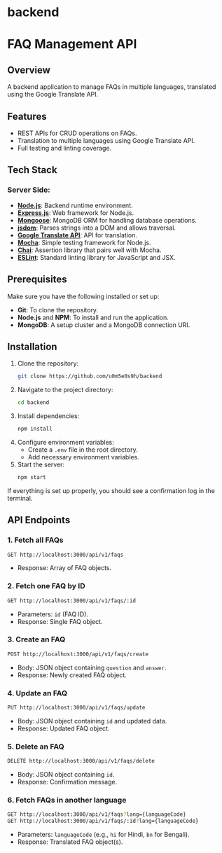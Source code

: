 # backend
# FAQ Management API

## Overview
A backend application to manage FAQs in multiple languages, translated using the Google Translate API.

## Features
- REST APIs for CRUD operations on FAQs.
- Translation to multiple languages using Google Translate API.
- Full testing and linting coverage.

## Tech Stack

### Server Side:
- [**Node.js**](https://nodejs.org/en): Backend runtime environment.
- [**Express.js**](https://expressjs.com/): Web framework for Node.js.
- [**Mongoose**](https://mongoosejs.com/): MongoDB ORM for handling database operations.
- [**jsdom**](https://www.npmjs.com/package/jsdom): Parses strings into a DOM and allows traversal.
- [**Google Translate API**](): API for translation.
- [**Mocha**](https://mochajs.org/): Simple testing framework for Node.js.
- [**Chai**](https://www.chaijs.com/): Assertion library that pairs well with Mocha.
- [**ESLint**](https://eslint.org/): Standard linting library for JavaScript and JSX.

## Prerequisites
Make sure you have the following installed or set up:
- **Git**: To clone the repository.
- **Node.js** and **NPM**: To install and run the application.
- **MongoDB**: A setup cluster and a MongoDB connection URI.

## Installation
1. Clone the repository:
   ```sh
   git clone https://github.com/u0m5e0s9h/backend
   ```
2. Navigate to the project directory:
   ```sh
   cd backend
   ```
3. Install dependencies:
   ```sh
   npm install
   ```
4. Configure environment variables:
   - Create a `.env` file in the root directory.
   - Add necessary environment variables.
5. Start the server:
   ```sh
   npm start
   ```

If everything is set up properly, you should see a confirmation log in the terminal.

## API Endpoints

### 1. Fetch all FAQs
```sh
GET http://localhost:3000/api/v1/faqs
```
- Response: Array of FAQ objects.

### 2. Fetch one FAQ by ID
```sh
GET http://localhost:3000/api/v1/faqs/:id
```
- Parameters: `id` (FAQ ID).
- Response: Single FAQ object.

### 3. Create an FAQ
```sh
POST http://localhost:3000/api/v1/faqs/create
```
- Body: JSON object containing `question` and `answer`.
- Response: Newly created FAQ object.

### 4. Update an FAQ
```sh
PUT http://localhost:3000/api/v1/faqs/update
```
- Body: JSON object containing `id` and updated data.
- Response: Updated FAQ object.

### 5. Delete an FAQ
```sh
DELETE http://localhost:3000/api/v1/faqs/delete
```
- Body: JSON object containing `id`.
- Response: Confirmation message.

### 6. Fetch FAQs in another language
```sh
GET http://localhost:3000/api/v1/faqs?lang={languageCode}
GET http://localhost:3000/api/v1/faqs/:id?lang={languageCode}
```
- Parameters: `languageCode` (e.g., `hi` for Hindi, `bn` for Bengali).
- Response: Translated FAQ object(s).

